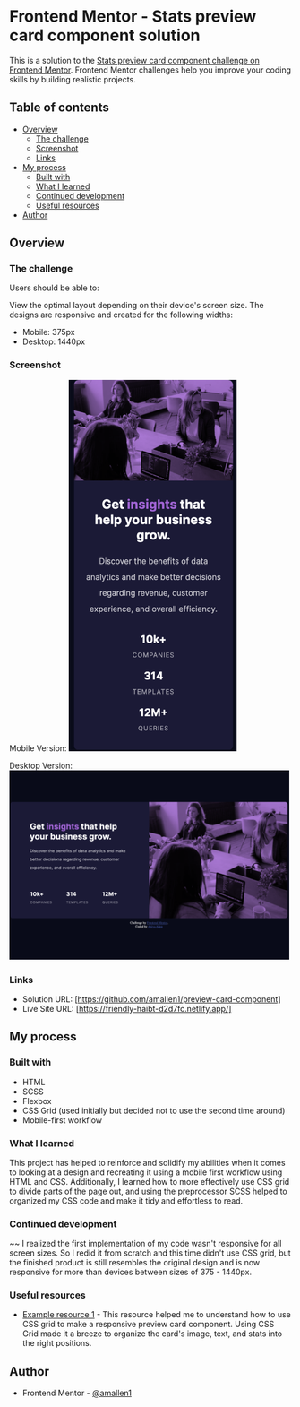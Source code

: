 # Frontend Mentor - Stats preview card component solution

This is a solution to the [Stats preview card component challenge on Frontend Mentor](https://www.frontendmentor.io/challenges/stats-preview-card-component-8JqbgoU62). Frontend Mentor challenges help you improve your coding skills by building realistic projects. 

## Table of contents

- [Overview](#overview)
  - [The challenge](#the-challenge)
  - [Screenshot](#screenshot)
  - [Links](#links)
- [My process](#my-process)
  - [Built with](#built-with)
  - [What I learned](#what-i-learned)
  - [Continued development](#continued-development)
  - [Useful resources](#useful-resources)
- [Author](#author)


## Overview

### The challenge

Users should be able to: 

View the optimal layout depending on their device's screen size. The designs are responsive and created for the following widths:
- Mobile: 375px
- Desktop: 1440px

### Screenshot

Mobile Version:
<img src="/images/mobile-design.png" width="300"/>

Desktop Version:
<img src="/images/desktop-design.png" width="500">



### Links

- Solution URL: [https://github.com/amallen1/preview-card-component]
- Live Site URL: [https://friendly-haibt-d2d7fc.netlify.app/]

## My process

### Built with

- HTML
- SCSS 
- Flexbox
- CSS Grid (used initially but decided not to use the second time around)
- Mobile-first workflow

### What I learned

This project has helped to reinforce and solidify my abilities when it comes to looking at a design and recreating it using a mobile first workflow using HTML and CSS. Additionally, I learned how to more effectively use CSS grid to divide parts of the page out, and using the preprocessor SCSS helped to organized my CSS code and make it tidy and effortless to read.

### Continued development

~~ I realized the first implementation of my code wasn't responsive for all screen sizes. So I redid it from scratch and this time didn't use CSS grid, but the finished product is still resembles the original design and is now responsive for more than devices between sizes of 375 - 1440px.

### Useful resources

- [Example resource 1](https://www.youtube.com/watch?v=68O6eOGAGqA) - This resource helped me to understand how to use CSS grid to make a responsive preview card component. Using CSS Grid made it a breeze to organize the card's image, text, and stats into the right positions.

## Author
- Frontend Mentor - [@amallen1](https://www.frontendmentor.io/profile/amallen1)


